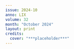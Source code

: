 ```yaml
---
issue: 2024-10
anno: LIX
volume: 32
month: "October 2024"
layout: print
credits:
  cover: "***placeholder***"
---
```

